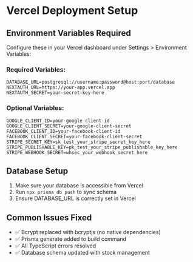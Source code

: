 # Vercel Deployment Setup

## Environment Variables Required

Configure these in your Vercel dashboard under Settings > Environment Variables:

### Required Variables:
```
DATABASE_URL=postgresql://username:password@host:port/database
NEXTAUTH_URL=https://your-app.vercel.app
NEXTAUTH_SECRET=your-secret-key-here
```

### Optional Variables:
```
GOOGLE_CLIENT_ID=your-google-client-id
GOOGLE_CLIENT_SECRET=your-google-client-secret
FACEBOOK_CLIENT_ID=your-facebook-client-id
FACEBOOK_CLIENT_SECRET=your-facebook-client-secret
STRIPE_SECRET_KEY=sk_test_your_stripe_secret_key_here
STRIPE_PUBLISHABLE_KEY=pk_test_your_stripe_publishable_key_here
STRIPE_WEBHOOK_SECRET=whsec_your_webhook_secret_here
```

## Database Setup

1. Make sure your database is accessible from Vercel
2. Run `npx prisma db push` to sync schema
3. Ensure DATABASE_URL is correctly set in Vercel

## Common Issues Fixed

- ✅ Bcrypt replaced with bcryptjs (no native dependencies)
- ✅ Prisma generate added to build command
- ✅ All TypeScript errors resolved
- ✅ Database schema updated with stock management
